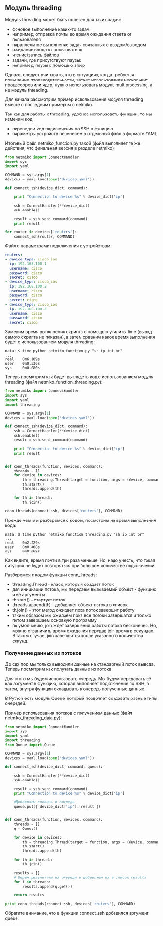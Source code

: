 ## Модуль threading

Модуль threading может быть полезен для таких задач:
* фоновое выполнение каких-то задач:
 * например, отправка почты во время ожидания ответа от пользователя
* параллельное выполнение задач связанных с вводом/выводом
 * ожидание ввода от пользователя
 * чтение/запись файлов
* задачи, где присутствуют паузы:
 * например, паузы с помощью sleep

Однако, следует учитывать, что в ситуациях, когда требуется повышение производительности, засчет использования нескольких процессоров или ядер, нужно использовать модуль multiprocessing, а не модуль threading.

Для начала рассмотрим пример использования модуля threading вместе с последним примером с netmiko.

Так как для работы с threading, удобнее использовать функции, то мы изменим код:
* переведем код подключения по SSH в функцию
* параметры устройств перенесем в отдельный файл в формате YAML

Итоговый файл netmiko_function.py такой (файл выполняет те же действия, что финальная версия в разделе netmiko):
```python
from netmiko import ConnectHandler
import sys
import yaml

COMMAND = sys.argv[1]
devices = yaml.load(open('devices.yaml'))

def connect_ssh(device_dict, command):

    print "Connection to device %s" % device_dict['ip']

    ssh = ConnectHandler(**device_dict)
    ssh.enable()

    result = ssh.send_command(command)
    print result

for router in devices['routers']:
    connect_ssh(router, COMMAND)
```

Файл с параметрами подключения к устройствам:
```yaml
routers:
- device_type: cisco_ios
  ip: 192.168.100.1
  username: cisco
  password: cisco
  secret: cisco
- device_type: cisco_ios
  ip: 192.168.100.2
  username: cisco
  password: cisco
  secret: cisco
- device_type: cisco_ios
  ip: 192.168.100.3
  username: cisco
  password: cisco
  secret: cisco
```

Замерим время выполнения скрипта с помощью утилиты time (вывод самого скрипта не показан), а затем сравним какое время выполнения будет с использованием модуля threading:
```
nata: $ time python netmiko_function.py "sh ip int br"
...
real    0m6.189s
user    0m0.336s
sys     0m0.080s
```

Теперь посмотрим как будет выглядеть код с использованием модуля threading (файл netmiko_function_threading.py):
```python
from netmiko import ConnectHandler
import sys
import yaml
import threading

COMMAND = sys.argv[1]
devices = yaml.load(open('devices.yaml'))

def connect_ssh(device_dict, command):
    ssh = ConnectHandler(**device_dict)
    ssh.enable()
    result = ssh.send_command(command)

    print "Connection to device %s" % device_dict['ip']
    print result


def conn_threads(function, devices, command):
    threads = []
    for device in devices:
        th = threading.Thread(target = function, args = (device, command))
        th.start()
        threads.append(th)

    for th in threads:
        th.join()

conn_threads(connect_ssh, devices['routers'], COMMAND)
```

Прежде чем мы разберемся с кодом, посмотрим на время выполнения кода:
```
nata: $ time python netmiko_function_threading.py "sh ip int br"
...
real    0m2.229s
user    0m0.408s
sys     0m0.068s
```

Как видите, время почти в три раза меньше.
Но, надо учесть, что такая ситуация не будет повторяться при большом количестве подключений.

Разберемся с кодом функции conn_threads:
* threading.Thread - класс, который создает поток
 * для инициации потока, мы передаем вызываемый объект - функцию и её аргументы
* th.start() - стартует поток
* threads.append(th) - добавляет объект потока в список
* th.join() - этот метод ожидает пока поток завершит работу
 * таким образом мы ожидаем пока все потоки завершатся и только потом завершаем основную программу
 * по умолчанию, join ждет завершения работы потока бесконечно. Но, можно ограничить время ожидания передав join время в секундах. В таком случае, join завершится после указанного количества секунд.


### Получение данных из потоков

До сих пор мы только выводили данные на стандартный поток вывода. Теперь посмотрим как получать данные из потока.

Для этого мы будем использовать очередь. Мы будем передавать её как аргумент в функцию, которая выполняет подключение по SSH, а затем, внутри функции складывать в очередь полученные данные.

В Python есть модуль Queue, который позволяет создавать разные типы очередей.

Пример использования потоков с получением данных (файл netmiko_threading_data.py):
```python
from netmiko import ConnectHandler
import sys
import yaml
import threading
from Queue import Queue

COMMAND = sys.argv[1]
devices = yaml.load(open('devices.yaml'))

def connect_ssh(device_dict, command, queue):

    ssh = ConnectHandler(**device_dict)
    ssh.enable()

    result = ssh.send_command(command)
    print "Connection to device %s" % device_dict['ip']

    #Добавляем словарь в очередь
    queue.put({ device_dict['ip']: result })


def conn_threads(function, devices, command):
    threads = []
    q = Queue()

    for device in devices:
        th = threading.Thread(target = function, args = (device, command, q))
        th.start()
        threads.append(th)

    for th in threads:
        th.join()

    results = []
    # Берем результаты из очереди и добавляем их в список results
    for t in threads:
        results.append(q.get())

    return results

print conn_threads(connect_ssh, devices['routers'], COMMAND)
```

Обратите внимание, что в функции connect_ssh добавился аргумент queue.

